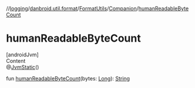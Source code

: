 //[logging](../../../../index.md)/[danbroid.util.format](../../index.md)/[FormatUtils](../index.md)/[Companion](index.md)/[humanReadableByteCount](human-readable-byte-count.md)



# humanReadableByteCount  
[androidJvm]  
Content  
@[JvmStatic](https://kotlinlang.org/api/latest/jvm/stdlib/kotlin.jvm/-jvm-static/index.html)()  
  
fun [humanReadableByteCount](human-readable-byte-count.md)(bytes: [Long](https://kotlinlang.org/api/latest/jvm/stdlib/kotlin/-long/index.html)): [String](https://kotlinlang.org/api/latest/jvm/stdlib/kotlin/-string/index.html)  



